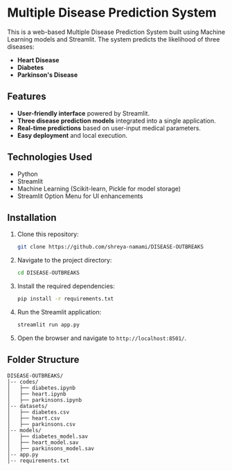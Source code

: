 # Multiple Disease Prediction System

This is a web-based Multiple Disease Prediction System built using Machine Learning models and Streamlit. The system predicts the likelihood of three diseases:
- **Heart Disease**
- **Diabetes**
- **Parkinson's Disease**

## Features
- **User-friendly interface** powered by Streamlit.
- **Three disease prediction models** integrated into a single application.
- **Real-time predictions** based on user-input medical parameters.
- **Easy deployment** and local execution.

## Technologies Used
- Python
- Streamlit
- Machine Learning (Scikit-learn, Pickle for model storage)
- Streamlit Option Menu for UI enhancements

## Installation
1. Clone this repository:
   ```bash
   git clone https://github.com/shreya-namami/DISEASE-OUTBREAKS
   ```
2. Navigate to the project directory:
   ```bash
   cd DISEASE-OUTBREAKS
   ```
3. Install the required dependencies:
   ```bash
   pip install -r requirements.txt
   ```
4. Run the Streamlit application:
   ```bash
   streamlit run app.py
   ```
5. Open the browser and navigate to `http://localhost:8501/`.

## Folder Structure
```
DISEASE-OUTBREAKS/
│-- codes/
│   ├── diabetes.ipynb
│   ├── heart.ipynb
│   ├── parkinsons.ipynb
│-- datasets/
│   ├── diabetes.csv
│   ├── heart.csv
│   ├── parkinsons.csv
│-- models/
│   ├── diabetes_model.sav
│   ├── heart_model.sav
│   ├── parkinsons_model.sav
│-- app.py
│-- requirements.txt
```
